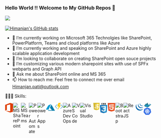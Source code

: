 ### Hello World !! Welcome to My GitHub Repos 👋

<a href = "https://user-images.githubusercontent.com/23727056/87433896-78ae9700-c607-11ea-9ca6-9cdbe3f67998.jpg">
  <img src="https://user-images.githubusercontent.com/23727056/87433896-78ae9700-c607-11ea-9ca6-9cdbe3f67998.jpg">
  </a>

[![Himanjan's GitHub stats](https://github-readme-stats.vercel.app/api?username=himanjanpati)](https://https://github.com/himanjanpati/github-readme-stats)
- 🔭 I’m currently working on Microsoft 365 Technolgies like SharePoint, PowerPlatform, Teams and cloud platforms like Azure
- 🌱 I’m currently working and speaking on SharePoint and Azure highly scalable application development
- 👯 I’m looking to collaborate on creating SharePoint open souce projects
- 🤔 I’m customizing various modern sharepoint sites with use of SPFx webparts and Graph API
- 💬 Ask me about SharePoint online and MS 365 
- 📫 How to reach me: Feel free to connect me over email Himanjan.pati@outlook.com

👨🏻‍💻 Skills:

<img align="left" alt="MS O365" width="26px" src="https://raw.githubusercontent.com/himanjanpati/himanjanpati/master/office-365.svg"/>
<img align="left" alt="MS SharePoint" width="26px" src="https://raw.githubusercontent.com/sempostma/office365-icons/master/png/256/sharepoint.png"/>
<img align="left" alt="MS Teams" width="26px" src="https://raw.githubusercontent.com/sempostma/office365-icons/master/png/256/teams.png"/>
<img align="left" alt="Power Automate" width="28px" src="https://static.wikia.nocookie.net/logopedia/images/1/11/Microsoft_Power_Automate_%282020%29.svg/revision/latest?cb=20200929195936"/>
<img align="left" alt="Power Apps" width="28px" src="https://static.wikia.nocookie.net/logopedia/images/4/44/Microsoft_Power_Apps_%282020%29.svg/revision/latest?cb=20200929195935"/>
<img align="left" alt="MS Azure" width="30px" src="https://raw.githubusercontent.com/himanjanpati/himanjanpati/master/azure.svg"/>
<img align="left" alt="Azure Function" width="26px" src="https://raw.githubusercontent.com/himanjanpati/himanjanpati/master/azure-functions-icon.svg"/>
<img align="left" alt="Azure DevOps" width="30px" src="https://raw.githubusercontent.com/benc-uk/icon-collection/master/azure-icons/Azure-DevOps.svg"/>
<img align="left" alt="VS Code" width="26px" src="https://user-images.githubusercontent.com/674621/71187801-14e60a80-2280-11ea-94c9-e56576f76baf.png"/>
<img align="left" alt="Visual Studio" width="44px" src="https://1000logos.net/wp-content/uploads/2020/08/Visual-Studio-Logo.png"/>
<img align="left" alt="JavaScript" width="21px" src="https://raw.githubusercontent.com/himanjanpati/himanjanpati/master/clipart1504620.png" />
<img align="left" alt="CSS" width="26px" src="https://raw.githubusercontent.com/himanjanpati/himanjanpati/master/css3.svg" />
<img align="left" alt="HTML" width="26px" src="https://raw.githubusercontent.com/himanjanpati/himanjanpati/master/html5-icon.svg"/>
<img align="left" alt="Bootstrap" width="26px" src="https://upload.wikimedia.org/wikipedia/commons/b/b2/Bootstrap_logo.svg"/>
<img align="left" alt="React JS" width="40px" src="https://upload.wikimedia.org/wikipedia/commons/a/a7/React-icon.svg"/>
<img align="left" alt="jQuery" width="26px" src="https://raw.githubusercontent.com/himanjanpati/himanjanpati/master/jquery-icon.svg"/>
<img align="left" alt="Docker" width="26px" src="https://raw.githubusercontent.com/himanjanpati/himanjanpati/master/docker-icon.svg"/>
<img align="left" alt="Kubernetes" width="26px" src="https://raw.githubusercontent.com/himanjanpati/himanjanpati/master/kubernetes-icon.svg"/>





